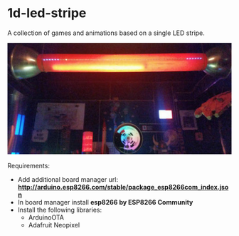 # 1d-led-stripe

A collection of games and animations based on a single LED stripe.

![1D-Pong](pics/1d_pong.jpg)

Requirements:

  * Add additional board manager url: **http://arduino.esp8266.com/stable/package_esp8266com_index.json**
  * In board manager install **esp8266 by ESP8266 Community**
  * Install the following libraries:
    * ArduinoOTA
    * Adafruit Neopixel
    
